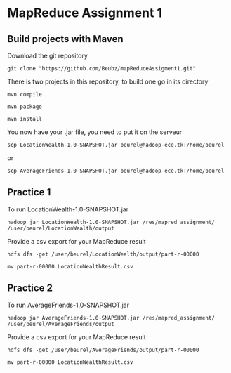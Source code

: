 # MapReduce Assignment 1

## Build projects with Maven

Download the git repository  

```
git clone "https://github.com/Beubz/mapReduceAssigment1.git"
```

There is two projects in this repository, to build one go in its directory 

```
mvn compile

mvn package

mvn install

```
You now have your .jar file, you need to put it on the serveur


```
scp LocationWealth-1.0-SNAPSHOT.jar beurel@hadoop-ece.tk:/home/beurel
```
or

```
scp AverageFriends-1.0-SNAPSHOT.jar beurel@hadoop-ece.tk:/home/beurel
```

## Practice 1

To run LocationWealth-1.0-SNAPSHOT.jar

```
hadoop jar LocationWealth-1.0-SNAPSHOT.jar /res/mapred_assignment/ /user/beurel/LocationWealth/output
```

Provide a csv export for your MapReduce result

```
hdfs dfs -get /user/beurel/LocationWealth/output/part-r-00000

mv part-r-00000 LocationWealthResult.csv
```


## Practice 2

To run AverageFriends-1.0-SNAPSHOT.jar

```
hadoop jar AverageFriends-1.0-SNAPSHOT.jar /res/mapred_assignment/ /user/beurel/AverageFriends/output
```

Provide a csv export for your MapReduce result

```
hdfs dfs -get /user/beurel/AverageFriends/output/part-r-00000

mv part-r-00000 LocationWealthResult.csv
```